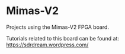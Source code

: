# Mimas-V2
Projects using the Mimas-V2 FPGA board.

Tutorials related to this board can be found at:
https://sdrdream.wordpress.com/
